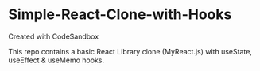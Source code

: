 # Simple-React-Clone-with-Hooks
Created with CodeSandbox

This repo contains a basic React Library clone (MyReact.js) with useState, useEffect & useMemo hooks. 
